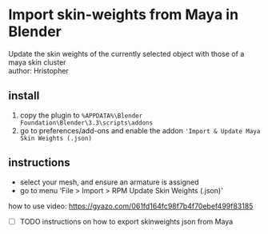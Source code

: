 # Import skin-weights from Maya in Blender
Update the skin weights of the currently selected object with those of a maya skin cluster  
author: Hristopher

## install
1. copy the plugin to `%APPDATA%\Blender Foundation\Blender\3.3\scripts\addons`
2. go to preferences/add-ons and enable the addon `'Import & Update Maya Skin Weights (.json)`

## instructions
- select your mesh, and ensure an armature is assigned
- go to menu 'File > Import > RPM Update Skin Weights (.json)'

how to use video: https://gyazo.com/061fd164fc98f7b4f70ebef499f83185
- [ ] TODO instructions on how to export skinweights json from Maya

